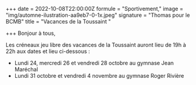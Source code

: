 +++
date = 2022-10-08T22:00:00Z
formule = "Sportivement,"
image = "img/automne-ilustration-aa9eb7-0-1x.jpeg"
signature = "Thomas pour le BCMB"
title = "Vacances de la Toussaint "

+++
Bonjour à tous,

Les créneaux jeu libre des vacances de la Toussaint auront lieu de 19h à 22h aux dates et lieu ci-dessous :

* Lundi 24, mercredi 26 et vendredi 28 octobre au gymnase Jean Maréchal
* Lundi 31 octobre et vendredi 4 novembre au gymnase Roger Rivière